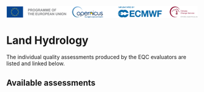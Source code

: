 ![logo](../../LogoLine_horizon_C3S.png)

# Land Hydrology

The individual quality assessments produced by the EQC evaluators are listed and linked below.

## Available assessments

```{tableofcontents}
```
